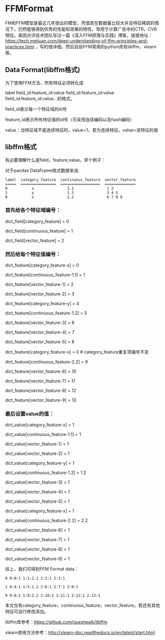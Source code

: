 # FFMFormat

FM和FFM模型是最近几年提出的模型，凭借其在数据量比较大并且特征稀疏的情况下，仍然能够得到优秀的性能和效果的特性，常用于计算广告中的CTR，CVR预估。美团点评技术团队写过一篇《深入FFM原理与实践》博客，链接地址：https://tech.meituan.com/deep-understanding-of-ffm-principles-and-practices.html ，写的很详细。然后目前FFM常用的python库有libffm，xlearn等。

## Data Format(libffm格式)

为了使用FFM方法，所有特征必须转化成 

label field_id:feature_id:value field_id:feature_id:value field_id:feature_id:value...的格式。

field_id表示每一个特征域的id号

feature_id表示所有特征值的id号（可采用连续编码以及hash编码）

value：当特征域不是连续特征时，value=1，若为连续特征，value=该特征的值

## libffm格式

有必要理解什么是field，feature,value。举个例子：

对于pandas DataFrame格式数据来说:

    label  category_feature  continuous_feature  vector_feature
    =====  ================  ==================  ==============
    0           x               1.1               1 2
    1           y               1.2               3 4 5   
    0           x               2.2               6 7 8 9
    

### 首先给各个特征域编号：

dict_field[category_feature] = 0

dict_field[continuous_feature] = 1

dict_field[vector_feature] = 2

### 然后给每个特征值编号：

dict_feature[category_feature-x] = 0

dict_feature[continuous_feature-1.1] = 1

dict_feature[vector_feature-1] = 2

dict_feature[vector_feature-2] = 3

dict_feature[category_feature-y] = 4

dict_feature[continuous_feature-1.2] = 5

dict_feature[vector_feature-3] = 6

dict_feature[vector_feature-4] = 7

dict_feature[vector_feature-5] = 8

dict_feature[category_feature-x] = 0 # category_feature重复项编号不变

dict_feature[continuous_feature-2.2] = 9

dict_feature[vector_feature-6] = 10

dict_feature[vector_feature-7] = 11

dict_feature[vector_feature-8] = 12

dict_feature[vector_feature-9] = 13


### 最后设置value的值：

dict_value[category_feature-x] = 1

dict_value[continuous_feature-1.1] = 1

dict_value[vector_feature-1] = 1

dict_value[vector_feature-2] = 1

dict_value[category_feature-y] = 1

dict_value[continuous_feature-1.2] = 1.2

dict_value[vector_feature-3] = 1

dict_value[vector_feature-4] = 1

dict_value[vector_feature-5] = 1

dict_value[category_feature-x] = 1 

dict_value[continuous_feature-2.2] = 2.2

dict_value[vector_feature-6] = 1

dict_value[vector_feature-7] = 1

dict_value[vector_feature-8] = 1

dict_value[vector_feature-9] = 1


综上，我们可得到FFM Format data：

    0 0:0:1 1:1:1.1 2:2:1 2:3:1

    1 0:4:1 1:5:1.2 2:6:1 2:7:1 2:8:1

    0 0:0:1 1:9:2.2 2:10:1 2:11:1 2:12:1 2:13:1


本文仅有category_feature，continuous_feature，vector_feature。若还有其他特征可自行修改添加。

libffm库参考：https://github.com/guestwalk/libffm

xlearn使用方法参考：http://xlearn-doc.readthedocs.io/en/latest/start.html

